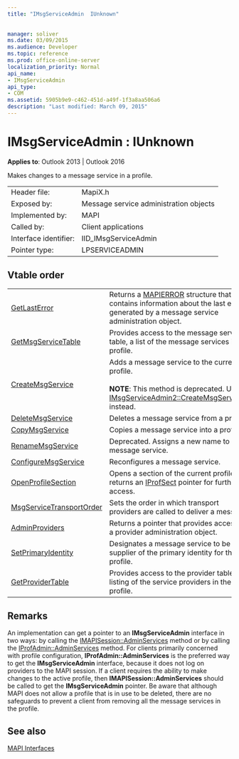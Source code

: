 ```yaml
---
title: "IMsgServiceAdmin  IUnknown"
 
 
manager: soliver
ms.date: 03/09/2015
ms.audience: Developer
ms.topic: reference
ms.prod: office-online-server
localization_priority: Normal
api_name:
- IMsgServiceAdmin
api_type:
- COM
ms.assetid: 5905b9e9-c462-451d-a49f-1f3a8aa506a6
description: "Last modified: March 09, 2015"
---
```


# IMsgServiceAdmin : IUnknown

  
  
**Applies to**: Outlook 2013 | Outlook 2016 
  
Makes changes to a message service in a profile.
  
|||
|:-----|:-----|
|Header file:  <br/> |MapiX.h  <br/> |
|Exposed by:  <br/> |Message service administration objects  <br/> |
|Implemented by:  <br/> |MAPI  <br/> |
|Called by:  <br/> |Client applications  <br/> |
|Interface identifier:  <br/> |IID_IMsgServiceAdmin  <br/> |
|Pointer type:  <br/> |LPSERVICEADMIN  <br/> |
   
## Vtable order

|||
|:-----|:-----|
|[GetLastError](imsgserviceadmin-getlasterror.md) <br/> |Returns a [MAPIERROR](mapierror.md) structure that contains information about the last error generated by a message service administration object.  <br/> |
|[GetMsgServiceTable](imsgserviceadmin-getmsgservicetable.md) <br/> |Provides access to the message service table, a list of the message services in the profile.  <br/> |
|[CreateMsgService](imsgserviceadmin-createmsgservice.md) <br/> |Adds a message service to the current profile.  <br/> <br/>**NOTE**: This method is deprecated. Use [IMsgServiceAdmin2::CreateMsgServiceEx](imsgserviceadmin2-createmsgserviceex.md) instead.           |
|[DeleteMsgService](imsgserviceadmin-deletemsgservice.md) <br/> |Deletes a message service from a profile.  <br/> |
|[CopyMsgService](imsgserviceadmin-copymsgservice.md) <br/> |Copies a message service into a profile.  <br/> |
|[RenameMsgService](imsgserviceadmin-renamemsgservice.md) <br/> |Deprecated. Assigns a new name to a message service.  <br/> |
|[ConfigureMsgService](imsgserviceadmin-configuremsgservice.md) <br/> |Reconfigures a message service.  <br/> |
|[OpenProfileSection](imsgserviceadmin-openprofilesection.md) <br/> |Opens a section of the current profile and returns an [IProfSect](iprofsectimapiprop.md) pointer for further access.  <br/> |
|[MsgServiceTransportOrder](imsgserviceadmin-msgservicetransportorder.md) <br/> |Sets the order in which transport providers are called to deliver a message.  <br/> |
|[AdminProviders](imsgserviceadmin-adminproviders.md) <br/> |Returns a pointer that provides access to a provider administration object.  <br/> |
|[SetPrimaryIdentity](imsgserviceadmin-setprimaryidentity.md) <br/> |Designates a message service to be the supplier of the primary identity for the profile.  <br/> |
|[GetProviderTable](imsgserviceadmin-getprovidertable.md) <br/> |Provides access to the provider table, a listing of the service providers in the profile.  <br/> |
   
## Remarks

An implementation can get a pointer to an **IMsgServiceAdmin** interface in two ways: by calling the [IMAPISession::AdminServices](imapisession-adminservices.md) method or by calling the [IProfAdmin::AdminServices](iprofadmin-adminservices.md) method. For clients primarily concerned with profile configuration, **IProfAdmin::AdminServices** is the preferred way to get the **IMsgServiceAdmin** interface, because it does not log on providers to the MAPI session. If a client requires the ability to make changes to the active profile, then **IMAPISession::AdminServices** should be called to get the **IMsgServiceAdmin** pointer. Be aware that although MAPI does not allow a profile that is in use to be deleted, there are no safeguards to prevent a client from removing all the message services in the profile. 
  
## See also



[MAPI Interfaces](mapi-interfaces.md)

